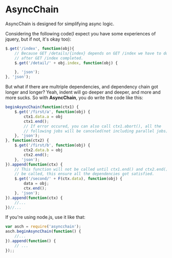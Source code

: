 AsyncChain
==========

AsyncChain is designed for simplifying async logic.

Considering the following code(I expect you have some experiences of jquery,
but if not, it's okay too):
```javascript
$.get('/index', function(obj){
	// Because GET /details/{index} depends on GET /index we have to do this
	// after GET /index completed.
	$.get('/detail/' + obj.index, function(obj) {

	}, 'json');
}, 'json');
```

But what if there are multriple dependencies, and dependency chain got longer
and longer?  Yeah, indent will go deeper and deeper, and more and more sucks.
So with **AsyncChain**, you do write the code like this:

```javascript
beginAsyncChain(function(ctx1) {
	$.get('/first/a', function(obj) {
		ctx1.data.a = obj
		ctx1.end();
		// If error occured, you can also call ctx1.abort(), all the
		// following jobs will be canceled(not including parallel jobs)
	}, 'json');
}, function(ctx2) {
	$.get('/first/b', function(obj) {
		ctx2.data.b = obj
		ctx2.end();
	}, 'json');
}).append(function(ctx) {
	// This function will not be called until ctx1.end() and ctx2.end()
	// be called, this ensure all the dependencies got satisfied.
	$.get('/second/' + F(ctx.data), function(obj) {
		data = obj;
		ctx.end();
	}, 'json');
}).append(function(ctx) {
	//...
})//...
```

If you're using node.js, use it like that:

```javascript
var asch = require('asyncchain');
asch.beginAsyncChain(function() {
	//...
}).append(function() {
	// ...
});;
```
